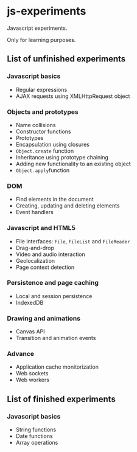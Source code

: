 # js-experiments

Javascript experiments.

Only for learning purposes.

## List of unfinished experiments

### Javascript basics
- Regular expressions
- AJAX requests using XMLHttpRequest object

### Objects and prototypes
- Name collisions
- Constructor functions
- Prototypes
- Encapsulation using closures
- `Object.create` function
- Inheritance using prototype chaining
- Adding new functionality to an existing object
- `Object.apply`function

### DOM
- Find elements in the document
- Creating, updating and deleting elements
- Event handlers

### Javascript and HTML5
- File interfaces: `File`, `FileList` and `FileReader`
- Drag-and-drop
- Video and audio interaction
- Geolocalization
- Page context detection

### Persistence and page caching
- Local and session persistence
- IndexedDB

### Drawing and animations
- Canvas API
- Transition and animation events

### Advance
- Application cache monitorization
- Web sockets
- Web workers

## List of finished experiments

### Javascript basics
- String functions
- Date functions
- Array operations
